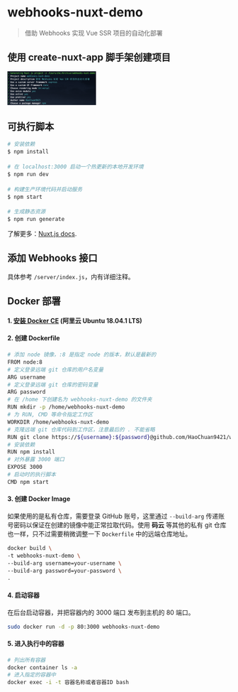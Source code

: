 # webhooks-nuxt-demo

> 借助 Webhooks 实现 Vue SSR 项目的自动化部署

## 使用 create-nuxt-app 脚手架创建项目

<img src="https://github.com/HaoChuan9421/webhooks-nuxt-demo/blob/master/assets/preset.png" width="200">

## 可执行脚本

``` bash
# 安装依赖
$ npm install

# 在 localhost:3000 启动一个热更新的本地开发环境
$ npm run dev

# 构建生产环境代码并启动服务
$ npm start

# 生成静态资源
$ npm run generate
```

了解更多：[Nuxt.js docs](https://nuxtjs.org).

## 添加 Webhooks 接口

具体参考 `/server/index.js`，内有详细注释。

## Docker 部署

#### 1. [安装 Docker CE](https://docs.docker.com/install/linux/docker-ce/ubuntu/) (阿里云 Ubuntu 18.04.1 LTS)

#### 2. 创建 Dockerfile
```bash
# 添加 node 镜像，:8 是指定 node 的版本，默认是最新的
FROM node:8
# 定义登录远端 git 仓库的用户名变量
ARG username
# 定义登录远端 git 仓库的密码变量
ARG password
# 在 /home 下创建名为 webhooks-nuxt-demo 的文件夹
RUN mkdir -p /home/webhooks-nuxt-demo
# 为 RUN, CMD 等命令指定工作区
WORKDIR /home/webhooks-nuxt-demo
# 克隆远端 git 仓库代码到工作区，注意最后的 . 不能省略
RUN git clone https://${username}:${password}@github.com/HaoChuan9421/webhooks-nuxt-demo.git .
# 安装依赖
RUN npm install
# 对外暴露 3000 端口
EXPOSE 3000
# 启动时的执行脚本
CMD npm start
```
#### 3. 创建 Docker Image

如果使用的是私有仓库，需要登录 GitHub 账号，这里通过 `--build-arg` 传递账号密码以保证在创建的镜像中能正常拉取代码。使用 **码云** 等其他的私有 git 仓库也一样，只不过需要稍微调整一下 `Dockerfile` 中的远端仓库地址。
```bash
docker build \
-t webhooks-nuxt-demo \
--build-arg username=your-username \
--build-arg password=your-password \
.
```

#### 4. 启动容器
在后台启动容器，并把容器内的 3000 端口 发布到主机的 80 端口。
```bash
sudo docker run -d -p 80:3000 webhooks-nuxt-demo
```
#### 5. 进入执行中的容器

```bash
# 列出所有容器
docker container ls -a
# 进入指定的容器中
docker exec -i -t 容器名称或者容器ID bash
```
